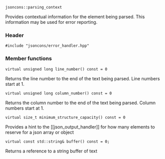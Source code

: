     jsoncons::parsing_context

Provides contextual information for the element being parsed. This information may be used for error reporting.

### Header

    #include "jsoncons/error_handler.hpp"

### Member functions

    virtual unsigned long line_number() const = 0
Returns the line number to the end of the text being parsed.
Line numbers start at 1.

    virtual unsigned long column_number() const = 0
Returns the column number to the end of the text being parsed.
Column numbers start at 1.

    virtual size_t minimum_structure_capacity() const = 0
Provides a hint to the [[json_output_handler]] for how many elements to reserve for a json array or object

    virtual const std::string& buffer() const = 0;
Returns a reference to a string buffer of text 


